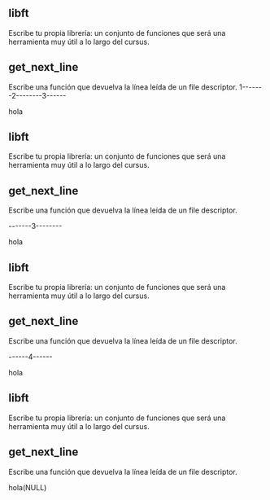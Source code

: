##	libft
Escribe tu propia librería: un conjunto de funciones que será una herramienta muy útil a lo largo del cursus.
##	get_next_line
Escribe una función que devuelva la línea leída de un file descriptor.
1-------2--------3------


hola
##	libft
Escribe tu propia librería: un conjunto de funciones que será una herramienta muy útil a lo largo del cursus.
##	get_next_line
Escribe una función que devuelva la línea leída de un file descriptor.

-------3--------

hola
##	libft
Escribe tu propia librería: un conjunto de funciones que será una herramienta muy útil a lo largo del cursus.
##	get_next_line
Escribe una función que devuelva la línea leída de un file descriptor.


------4------









hola
##	libft
Escribe tu propia librería: un conjunto de funciones que será una herramienta muy útil a lo largo del cursus.
##	get_next_line
Escribe una función que devuelva la línea leída de un file descriptor.



hola(NULL)